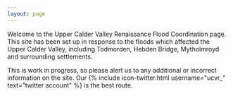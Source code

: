 ```yaml
---
layout: page
---
```


Welcome to the Upper Calder Valley Renaissance Flood Coordination page.
This site has been set up in response to the floods which affected the
Upper Calder Valley, including Todmorden, Hebden Bridge, Mytholmroyd and surrounding settlements.

This is work in progress, so please alert us to any additional or incorrect
information on the site. Our {% include icon-twitter.html username="ucvr_" text="twitter account" %} is the best route.
